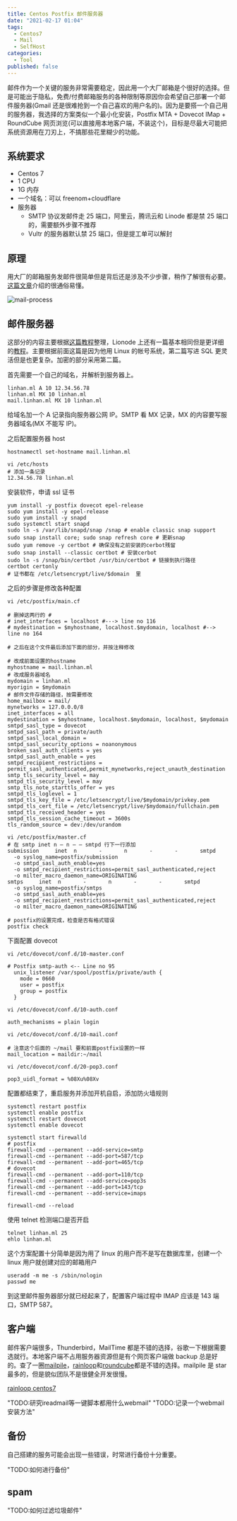 ```yaml
---
title: Centos Postfix 邮件服务器
date: "2021-02-17 01:04"
tags:
  - Centos7
  - Mail
  - SelfHost
categories:
  - Tool
published: false
---
```


邮件作为一个关键的服务非常需要稳定，因此用一个大厂邮箱是个很好的选择。但是可能出于隐私，免费/付费邮箱服务的各种限制等原因你会希望自己部署一个邮件服务器(Gmail 还是很难抢到一个自己喜欢的用户名的)。因为是要搭一个自己用的服务器，我选择的方案类似一个最小化安装，Postfix MTA + Dovecot IMap + RoundCube 网页浏览(可以直接用本地客户端，不装这个)，目标是尽最大可能把系统资源用在刀刃上，不搞那些花里糊少的功能。

## 系统要求

- Centos 7
- 1 CPU
- 1G 内存
- 一个域名：可以 freenom+cloudflare
- 服务器
  - SMTP 协议发邮件走 25 端口，阿里云，腾讯云和 Linode 都是禁 25 端口的，需要额外步骤不推荐
  - Vultr 的服务器默认禁 25 端口，但是提工单可以解封

## 原理

用大厂的邮箱服务发邮件很简单但是背后还是涉及不少步骤，稍作了解很有必要。[这篇文章](https://www.pepipost.com/blog/email-works-behind-scenes-developers-perspective/)介绍的很通俗易懂。

![mail-process](/assets/img/post/Tool/mail/mail-process.png)

## 邮件服务器

这部分的内容主要根据[这篇教程](https://www.krizna.com/centos/setup-mail-server-centos-7/)整理，Lionode 上还有一篇基本相同但是更详细的[教程](https://www.linode.com/docs/guides/email-with-postfix-dovecot-and-mariadb-on-centos-7/)。主要根据前面这篇是因为他用 Linux 的帐号系统，第二篇写进 SQL 更灵活但是也更复杂。加密的部分采用第二篇。

首先需要一个自己的域名，并解析到服务器上。

```shell
linhan.ml A 10 12.34.56.78
linhan.ml MX 10 linhan.ml
mail.linhan.ml MX 10 linhan.ml
```

给域名加一个 A 记录指向服务器公网 IP。SMTP 看 MX 记录，MX 的内容要写服务器域名(MX 不能写 IP)。

之后配置服务器 host

```shell
hostnamectl set-hostname mail.linhan.ml

vi /etc/hosts
# 添加一条记录
12.34.56.78 linhan.ml
```

安装软件，申请 ssl 证书

```shell
yum install -y postfix dovecot epel-release
sudo yum install -y epel-release
sudo yum install -y snapd
sudo systemctl start snapd
sudo ln -s /var/lib/snapd/snap /snap # enable classic snap support
sudo snap install core; sudo snap refresh core # 更新snap
sudo yum remove -y certbot # 确保没有之前安装的cerbot残留
sudo snap install --classic certbot # 安装cerbot
sudo ln -s /snap/bin/certbot /usr/bin/certbot # 链接到执行路径
certbot certonly
# 证书都在 /etc/letsencrypt/live/$domain  里
```

之后的步骤是修改各种配置

```shell
vi /etc/postfix/main.cf

# 删掉这两行的 #
# inet_interfaces = localhost #---> line no 116
# mydestination = $myhostname, localhost.$mydomain, localhost #--> line no 164

# 之后在这个文件最后添加下面的部分，并按注释修改

# 改成前面设置的hostname
myhostname = mail.linhan.ml
# 改成服务器域名
mydomain = linhan.ml
myorigin = $mydomain
# 邮件文件存储的路径，按需要修改
home_mailbox = mail/
mynetworks = 127.0.0.0/8
inet_interfaces = all
mydestination = $myhostname, localhost.$mydomain, localhost, $mydomain
smtpd_sasl_type = dovecot
smtpd_sasl_path = private/auth
smtpd_sasl_local_domain =
smtpd_sasl_security_options = noanonymous
broken_sasl_auth_clients = yes
smtpd_sasl_auth_enable = yes
smtpd_recipient_restrictions = permit_sasl_authenticated,permit_mynetworks,reject_unauth_destination
smtp_tls_security_level = may
smtpd_tls_security_level = may
smtp_tls_note_starttls_offer = yes
smtpd_tls_loglevel = 1
smtpd_tls_key_file = /etc/letsencrypt/live/$mydomain/privkey.pem
smtpd_tls_cert_file = /etc/letsencrypt/live/$mydomain/fullchain.pem
smtpd_tls_received_header = yes
smtpd_tls_session_cache_timeout = 3600s
tls_random_source = dev:/dev/urandom
```

```shell
vi /etc/postfix/master.cf
# 在 smtp inet n – n – – smtpd 行下一行添加
submission     inet  n       -       n       -       -       smtpd
  -o syslog_name=postfix/submission
  -o smtpd_sasl_auth_enable=yes
  -o smtpd_recipient_restrictions=permit_sasl_authenticated,reject
  -o milter_macro_daemon_name=ORIGINATING
smtps     inet  n       -       n       -       -       smtpd
  -o syslog_name=postfix/smtps
  -o smtpd_sasl_auth_enable=yes
  -o smtpd_recipient_restrictions=permit_sasl_authenticated,reject
  -o milter_macro_daemon_name=ORIGINATING

# postfix的设置完成，检查是否有格式错误
postfix check
```

下面配置 dovecot

```shell
vi /etc/dovecot/conf.d/10-master.conf

# Postfix smtp-auth <-- Line no 95
  unix_listener /var/spool/postfix/private/auth {
    mode = 0660
    user = postfix
    group = postfix
  }
```

```shell
vi /etc/dovecot/conf.d/10-auth.conf

auth_mechanisms = plain login
```

```shell
vi /etc/dovecot/conf.d/10-mail.conf

# 注意这个后面的 ~/mail 要和前面postfix设置的一样
mail_location = maildir:~/mail
```

```shell
vi /etc/dovecot/conf.d/20-pop3.conf

pop3_uidl_format = %08Xu%08Xv
```

配置都结束了，重启服务并添加开机自启，添加防火墙规则

```shell
systemctl restart postfix
systemctl enable postfix
systemctl restart dovecot
systemctl enable dovecot

systemctl start firewalld
# postfix
firewall-cmd --permanent --add-service=smtp
firewall-cmd --permanent --add-port=587/tcp
firewall-cmd --permanent --add-port=465/tcp
# dovecot
firewall-cmd --permanent --add-port=110/tcp
firewall-cmd --permanent --add-service=pop3s
firewall-cmd --permanent --add-port=143/tcp
firewall-cmd --permanent --add-service=imaps

firewall-cmd --reload
```

使用 telnet 检测端口是否开启

```shell
telnet linhan.ml 25
ehlo linhan.ml
```

这个方案配置十分简单是因为用了 linux 的用户而不是写在数据库里，创建一个 linux 用户就创建对应的邮箱用户

```shell
useradd -m me -s /sbin/nologin
passwd me
```

到这里邮件服务器部分就已经起来了，配置客户端过程中 IMAP 应该是 143 端口，SMTP 587。

## 客户端

邮件客户端很多，Thunderbird，MailTime 都是不错的选择，谷歌一下根据需要选就行。本地客户端不占用服务器资源但是有个网页客户端做 backup 总是好的。查了一圈[mailpile](https://www.mailpile.is/)，[rainloop](http://www.rainloop.net/)和[roundcube](https://roundcube.net/)都是不错的选择。mailpile 是 star 最多的，但是貌似团队不是很健全开发很慢。

[rainloop centos7](https://www.vultr.com/docs/how-to-install-rainloop-webmail-on-centos-7)

"TODO:研究ireadmail等一键脚本都用什么webmail"
"TODO:记录一个webmail安装方法"

## 备份

自己搭建的服务可能会出现一些错误，时常进行备份十分重要。

"TODO:如何进行备份"

## spam

"TODO:如何过滤垃圾邮件"
